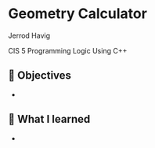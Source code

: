 # Geometry Calculator

Jerrod Havig

CIS 5 Programming Logic Using C++

## 🎯 Objectives

-

## 📝 What I learned

-
